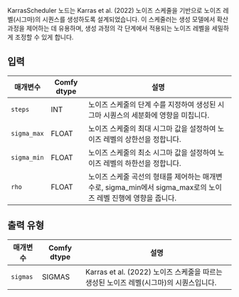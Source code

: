 
KarrasScheduler 노드는 Karras et al. (2022) 노이즈 스케줄을 기반으로 노이즈 레벨(시그마)의 시퀀스를 생성하도록 설계되었습니다. 이 스케줄러는 생성 모델에서 확산 과정을 제어하는 데 유용하며, 생성 과정의 각 단계에서 적용되는 노이즈 레벨을 세밀하게 조정할 수 있게 합니다.

## 입력

| 매개변수   | Comfy dtype | 설명                                                                                      |
|-------------|-------------|------------------------------------------------------------------------------------------------|
| `steps`     | INT         | 노이즈 스케줄의 단계 수를 지정하여 생성된 시그마 시퀀스의 세분화에 영향을 미칩니다. |
| `sigma_max` | FLOAT       | 노이즈 스케줄의 최대 시그마 값을 설정하여 노이즈 레벨의 상한선을 정합니다.                    |
| `sigma_min` | FLOAT       | 노이즈 스케줄의 최소 시그마 값을 설정하여 노이즈 레벨의 하한선을 정합니다.                    |
| `rho`       | FLOAT       | 노이즈 스케줄 곡선의 형태를 제어하는 매개변수로, sigma_min에서 sigma_max로의 노이즈 레벨 진행에 영향을 줍니다. |

## 출력 유형

| 매개변수 | Comfy dtype | 설명                                                                 |
|-----------|-------------|-----------------------------------------------------------------------------|
| `sigmas`  | SIGMAS      | Karras et al. (2022) 노이즈 스케줄을 따르는 생성된 노이즈 레벨(시그마)의 시퀀스입니다. |
